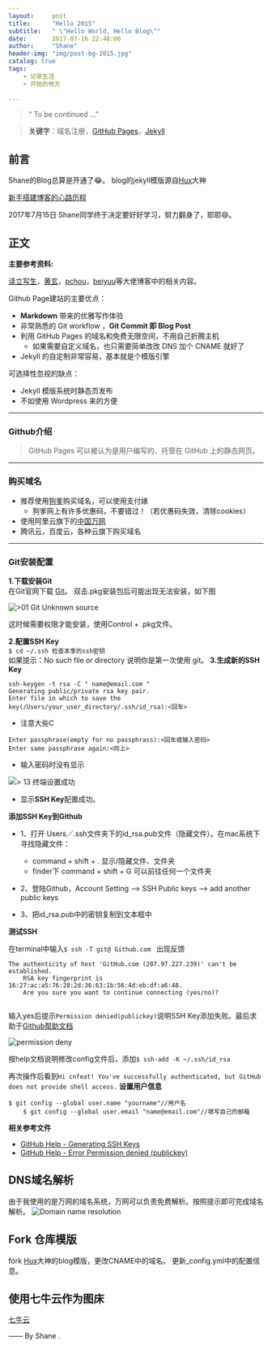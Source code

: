 ```yaml
---
layout:     post
title:      "Hello 2015"
subtitle:   " \"Hello World, Hello Blog\""
date:       2017-07-16 22:48:00
author:     "Shane"
header-img: "img/post-bg-2015.jpg"
catalog: true
tags:
    - 记录生活
    - 开始的地方
    
---
```


> “ To be continued …” 

> **关键字**：域名注册，[GitHub Pages](https://pages.github.com/)，[Jekyll](http://jekyllrb.com/)

## 前言

Shane的Blog总算是开通了😂。
blog的jekyll模版源自[Hux](https://github.com/Huxpro/huxpro.github.io)大神

[新手搭建博客的心路历程](#build) 



2017年7月15日 Shane同学终于决定要好好学习，努力翻身了，耶耶😄。

<p id = "build"></p>

## 正文

**主要参考资料:**

[读立写生](http://www.cnfeat.com/blog/2014/05/10/how-to-build-a-blog/)，[黄玄](https://huangxuan.me/2015/01/29/hello-2015/)，[pchou](http://www.pchou.info/ssgithubPage/2014-07-04-build-github-blog-page-08.html)，[beiyuu](http://beiyuu.com/github-pages)等大佬博客中的相关内容。  

Github Page建站的主要优点：

* **Markdown** 带来的优雅写作体验
* 非常熟悉的 Git workflow ，**Git Commit 即 Blog Post**
* 利用 GitHub Pages 的域名和免费无限空间，不用自己折腾主机
	* 如果需要自定义域名，也只需要简单改改 DNS 加个 CNAME 就好了 
* Jekyll 的自定制非常容易，基本就是个模版引擎

可选择性忽视的缺点：

* Jekyll 模版系统时静态页发布
* 不如使用 Wordpress 来的方便

---
### Github介绍


> GitHub Pages 可以被认为是用户编写的、托管在 GitHub 上的静态网页。

---
### 购买域名
* 推荐使用[狗爹](https://www.GoDaddy.com/)购买域名，可以使用支付婊
	* 狗爹网上有许多优惠码，不要错过！（若优惠码失效，清除cookies） 
* 使用阿里云旗下的[中国万网](https://wanwang.aliyun.com/)
* 腾讯云，百度云，各种云旗下购买域名

---
### Git安装配置
**1.下载安装Git**  
在Git官网下载 [Git](http://git-scm.com/)。  双击.pkg安装包后可能出现无法安装，如下图

![>01 Git Unknown source](http://img.blog.csdn.net/20151219163427580?watermark/2/text/aHR0cDovL2Jsb2cuY3Nkbi5uZXQv/font/5a6L5L2T/fontsize/400/fill/I0JBQkFCMA==/dissolve/70/gravity/Center)

这时候需要权限才能安装，使用Control + .pkg文件。

**2.配置SSH Key**  
	`$ cd ~/.ssh 检查本季的ssh密钥`  
如果提示：No such file or directory 说明你是第一次使用 git。
**3.生成新的SSH Key**  

```
ssh-keygen -t rsa -C " name@email.com "
Generating public/private rsa key pair.
Enter file in which to save the key(/Users/your_user_directory/.ssh/id_rsa):<回车>
```
* 注意大些C

```
Enter passphrase(empty for no passphrass):<回车或输入密码>
Enter same passphrase again:<同上>
```
* 输入密码时没有显示

![> 13 终端设置成功](http://openmindclub.qiniudn.com/omt/BuildBlog013.jpg)
* 显示**SSH Key**配置成功。

**添加SSH Key到Github**

- 1、打开 Users／.ssh文件夹下的id_rsa.pub文件（隐藏文件）。在mac系统下寻找隐藏文件：
	- command + shift + .  显示/隐藏文件、文件夹
	- finder下 command + shift + G 可以前往任何一个文件夹
- 2、登陆Github，Account Setting --> SSH Public keys --> add another public keys

- 3、把id_rsa.pub中的密钥复制到文本框中

**测试SSH**

在terminal中输入`$ ssh -T git@
Github.com `
出现反馈  

```
The authenticity of host 'GitHub.com (207.97.227.239)' can't be established.
    RSA key fingerprint is 16:27:ac:a5:76:28:2d:36:63:1b:56:4d:eb:df:a6:48.
    Are you sure you want to continue connecting (yes/no)?
    
```
输入yes后提示`Permission denied(publickey)`说明SSH Key添加失败。最后求助于[Github帮助文档](https://help.github.com/articles/generating-a-new-ssh-key-and-adding-it-to-the-ssh-agent/)

![permission deny](http://ot6qg4j9m.bkt.clouddn.com/image/jpg/2017-7-15.jpg%E5%B1%8F%E5%B9%95%E5%BF%AB%E7%85%A7%202017-07-16%20%E4%B8%8B%E5%8D%889.45.04.png)

按help文档说明修改config文件后，添加`$ ssh-add -K ~/.ssh/id_rsa`

再次操作后看到`Hi cnfeat! You've successfully authenticated, but GitHub does not provide shell access.`
**设置用户信息**

```
$ git config --global user.name "yourname"//用户名
    $ git config --global user.email "name@email.com"//填写自己的邮箱
```
**相关参考文件**

* [GitHub Help - Generating SSH Keys](http://help.GitHub.com/articles/generating-ssh-keys)
* [GitHub Help - Error Permission denied (publickey)](http://help.GitHub.com/articles/error-permission-denied-publickey)

## DNS域名解析
由于我使用的是万网的域名系统，万网可以负责免费解析。按照提示即可完成域名解析。
![Domain name resolution](http://ot6qg4j9m.bkt.clouddn.com/2017-7-15%E5%B1%8F%E5%B9%95%E5%BF%AB%E7%85%A7%202017-07-16%20%E4%B8%8B%E5%8D%8810.05.14.png?imageslim)

## Fork 仓库模版
fork [Hux](https://github.com/Huxpro/huxpro.github.io)大神的blog模版，更改CNAME中的域名。
更新_config.yml中的配置信息。

## 使用七牛云作为图床
[七牛云](https://portal.qiniu.com/bucket/ashane/resource)

—— By Shane .


